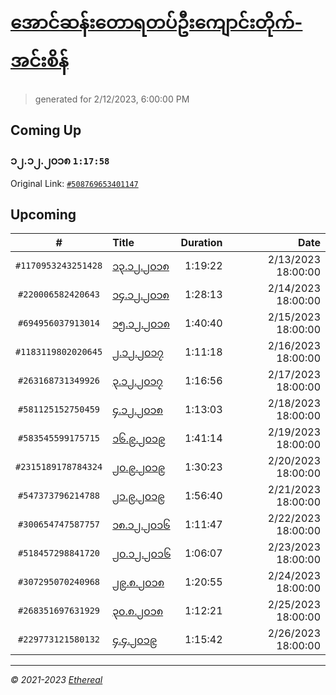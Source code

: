 # [အောင်ဆန်းတောရတပ်ဦးကျောင်းတိုက်-အင်းစိန်](https://www.facebook.com/655653464834259)

> generated for 2/12/2023, 6:00:00 PM

## Coming Up

### ၁၂.၁၂.၂၀၁၈ `1:17:58`

Original Link: [`#508769653401147`](https://www.facebook.com/655653464834259/videos/508769653401147)

## Upcoming

| # | Title | Duration | Date |
|:-----:|:------|---------:|-------------:|
| `#1170953243251428` | [၁၃.၁၂.၂၀၁၈](https://www.facebook.com/655653464834259/videos/1170953243251428) | 1:19:22 | 2/13/2023 18:00:00 |
| `#220006582420643` | [၁၄.၁၂.၂၀၁၈](https://www.facebook.com/655653464834259/videos/220006582420643) | 1:28:13 | 2/14/2023 18:00:00 |
| `#694956037913014` | [၁၅.၁၂.၂၀၁၈](https://www.facebook.com/655653464834259/videos/694956037913014) | 1:40:40 | 2/15/2023 18:00:00 |
| `#1183119802020645` | [၂.၁၂.၂၀၁၇](https://www.facebook.com/655653464834259/videos/1183119802020645) | 1:11:18 | 2/16/2023 18:00:00 |
| `#263168731349926` | [၃.၁၂.၂၀၁၇](https://www.facebook.com/655653464834259/videos/263168731349926) | 1:16:56 | 2/17/2023 18:00:00 |
| `#581125152750459` | [၄.၁၂.၂၀၁၈](https://www.facebook.com/655653464834259/videos/581125152750459) | 1:13:03 | 2/18/2023 18:00:00 |
| `#583545599175715` | [၁၆.၉.၂၀၁၉](https://www.facebook.com/655653464834259/videos/583545599175715) | 1:41:14 | 2/19/2023 18:00:00 |
| `#2315189178784324` | [၂၀.၉.၂၀၁၉](https://www.facebook.com/655653464834259/videos/2315189178784324) | 1:30:23 | 2/20/2023 18:00:00 |
| `#547373796214788` | [၂၁.၉.၂၀၁၉](https://www.facebook.com/655653464834259/videos/547373796214788) | 1:56:40 | 2/21/2023 18:00:00 |
| `#300654747587757` | [၁၈.၁၂.၂၀၁၆](https://www.facebook.com/655653464834259/videos/300654747587757) | 1:11:47 | 2/22/2023 18:00:00 |
| `#518457298841720` | [၂၀.၁၂.၂၀၁၆](https://www.facebook.com/655653464834259/videos/518457298841720) | 1:06:07 | 2/23/2023 18:00:00 |
| `#307295070240968` | [၂၉.၈.၂၀၁၈](https://www.facebook.com/655653464834259/videos/307295070240968) | 1:20:55 | 2/24/2023 18:00:00 |
| `#268351697631929` | [၃၀.၈.၂၀၁၈](https://www.facebook.com/655653464834259/videos/268351697631929) | 1:12:21 | 2/25/2023 18:00:00 |
| `#229773121580132` | [၄.၄.၂၀၁၉](https://www.facebook.com/655653464834259/videos/229773121580132) | 1:15:42 | 2/26/2023 18:00:00 |

---

_&copy; 2021-2023 [Ethereal](https://github.com/etherealtech)_